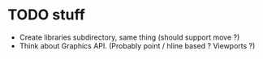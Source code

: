# TODO stuff

- Create libraries subdirectory, same thing (should support move ?)
- Think about Graphics API. 	(Probably point / hline based ? Viewports ?)